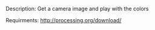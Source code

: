 Description:
Get a camera image and play with the colors

Requirments:
http://processing.org/download/

